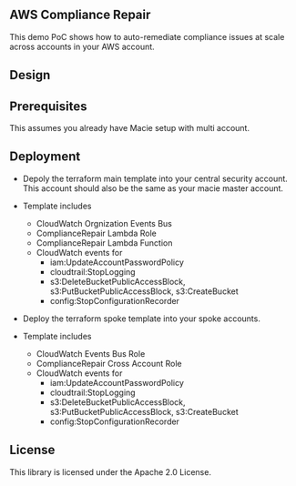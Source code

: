## AWS Compliance Repair
This demo PoC shows how to auto-remediate compliance issues at scale across accounts in your AWS account.

## Design

## Prerequisites
This assumes you already have Macie setup with multi account.

## Deployment
* Depoly the terraform main template into your central security account. This account should also be the same as your macie master account.
* Template includes
  * CloudWatch Orgnization Events Bus
  * ComplianceRepair Lambda Role
  * ComplianceRepair Lambda Function
  * CloudWatch events for
    * iam:UpdateAccountPasswordPolicy
    * cloudtrail:StopLogging
    * s3:DeleteBucketPublicAccessBlock, s3:PutBucketPublicAccessBlock, s3:CreateBucket
    * config:StopConfigurationRecorder

* Deploy the terraform spoke template into your spoke accounts.
* Template includes
  * CloudWatch Events Bus Role
  * ComplianceRepair Cross Account Role
  * CloudWatch events for
    * iam:UpdateAccountPasswordPolicy
    * cloudtrail:StopLogging
    * s3:DeleteBucketPublicAccessBlock, s3:PutBucketPublicAccessBlock, s3:CreateBucket
    * config:StopConfigurationRecorder

## License
This library is licensed under the Apache 2.0 License.
